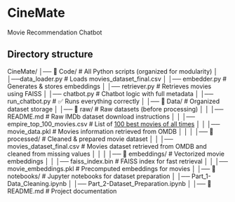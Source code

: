 # CineMate
Movie Recommendation Chatbot




## Directory structure

CineMate/
│── 📂 Code/               # All Python scripts (organized for modularity)
│   │──data_loader.py       # Loads movies_dataset_final.csv
│   │── embedder.py          # Generates & stores embeddings
│   │── retriever.py         # Retrieves movies using FAISS
│   │── chatbot.py           # Chatbot logic with full metadata
│   │── run_chatbot.py       # ✅ Runs everything correctly
│
│── 📂 Data/              				# Organized dataset storage
│   │── 📂 raw/           				# Raw datasets (before processing)
│   │   │── README.md 						# Raw IMDb dataset download instructions
│   │   │── empire_top_100_movies.csv 		# List of [100 best movies of all times](https://www.empireonline.com/movies/features/best-movies-2/)
│   │   │── movie_data.pkl					# Movies information retrieved from OMDB
│   │
│   │── 📂 processed/     				# Cleaned & prepared movie dataset
│   │   │── movies_dataset_final.csv		# Movies dataset retrieved from OMDB and cleaned from missing values
│   │
│   │── 📂 embeddings/    				# Vectorized movie embeddings
│   │   │── faiss_index.bin				# FAISS index for fast retrieval
│   │   │── movie_embeddings.pkl			# Precomputed embeddings for movies
│
│── 📂 notebooks/         				# Jupyter notebooks for dataset preparation
│   │── Part_1-Data_Cleaning.ipynb
│   │── Part_2-Dataset_Preparation.ipynb
│
│── 📜 README.md          				# Project documentation  